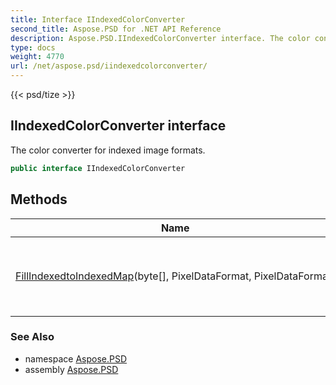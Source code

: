 ```yaml
---
title: Interface IIndexedColorConverter
second_title: Aspose.PSD for .NET API Reference
description: Aspose.PSD.IIndexedColorConverter interface. The color converter for indexed image formats
type: docs
weight: 4770
url: /net/aspose.psd/iindexedcolorconverter/
---
```

{{< psd/tize >}}
## IIndexedColorConverter interface

The color converter for indexed image formats.

```csharp
public interface IIndexedColorConverter
```

## Methods

| Name | Description |
| --- | --- |
| [FillIndexedtoIndexedMap](../../aspose.psd/iindexedcolorconverter/fillindexedtoindexedmap/)(byte[], PixelDataFormat, PixelDataFormat) | Fills the indexed to indexed image conversion map. |

### See Also

* namespace [Aspose.PSD](../../aspose.psd/)
* assembly [Aspose.PSD](../../)


